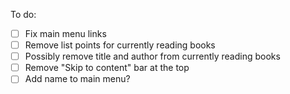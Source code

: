 To do:
  - [ ] Fix main menu links
  - [ ] Remove list points for currently reading books
  - [ ] Possibly remove title and author from currently reading books
  - [ ] Remove "Skip to content" bar at the top
  - [ ] Add name to main menu?
